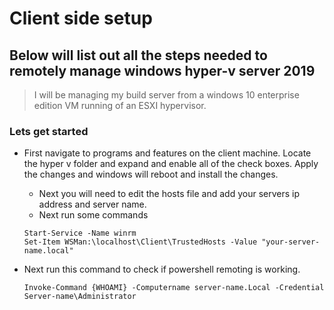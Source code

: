 # Client side setup

## Below will list out all the steps needed to remotely manage windows hyper-v server 2019
  >
  > I will be managing my build server from a windows 10 enterprise edition VM running of an ESXI hypervisor.
  >
### Lets get started

- First navigate to programs and features on the client machine. Locate the hyper v folder and expand and enable all of the check boxes. Apply the changes and windows will reboot and install the changes.
  - Next you will need to edit the hosts file and add your servers ip address and server name.
  - Next run some commands

  ```
  Start-Service -Name winrm
  Set-Item WSMan:\localhost\Client\TrustedHosts -Value "your-server-name.local"
  ```

- Next run this command to check if powershell remoting is working.

  ```
  Invoke-Command {WHOAMI} -Computername server-name.Local -Credential Server-name\Administrator
  ```
